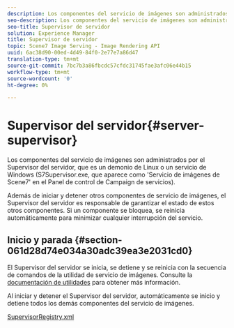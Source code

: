 ```yaml
---
description: Los componentes del servicio de imágenes son administrados por el Supervisor del servidor, que es un demonio de Linux o un servicio de Windows (S7Supervisor.exe, que aparece como 'Servicio de imágenes de Scene7' en el Panel de control de Campaign de servicios).
seo-description: Los componentes del servicio de imágenes son administrados por el Supervisor del servidor, que es un demonio de Linux o un servicio de Windows (S7Supervisor.exe, que aparece como 'Servicio de imágenes de Scene7' en el Panel de control de Campaign de servicios).
seo-title: Supervisor de servidor
solution: Experience Manager
title: Supervisor de servidor
topic: Scene7 Image Serving - Image Rendering API
uuid: 6ac38d90-00ed-4d49-84f0-2e77e7a86d47
translation-type: tm+mt
source-git-commit: 7bc7b3a86fbcdc57cfdc31745fae3afc06e44b15
workflow-type: tm+mt
source-wordcount: '0'
ht-degree: 0%

---
```



# Supervisor del servidor{#server-supervisor}

Los componentes del servicio de imágenes son administrados por el Supervisor del servidor, que es un demonio de Linux o un servicio de Windows (S7Supervisor.exe, que aparece como &#39;Servicio de imágenes de Scene7&#39; en el Panel de control de Campaign de servicios).

Además de iniciar y detener otros componentes de servicio de imágenes, el Supervisor del servidor es responsable de garantizar el estado de estos otros componentes. Si un componente se bloquea, se reinicia automáticamente para minimizar cualquier interrupción del servicio.

## Inicio y parada {#section-061d28d74e034a30adc39ea3e2031cd0}

El Supervisor del servidor se inicia, se detiene y se reinicia con la secuencia de comandos de la utilidad de servicio de imágenes. Consulte la [documentación de utilidades](../../../is-api/is-utils/utilities/c-location-of-utilities.md#concept-bae61e53344449af978502cac6be8b5f) para obtener más información.

Al iniciar y detener el Supervisor del servidor, automáticamente se inicio y detiene todos los demás componentes del servicio de imágenes.

[SupervisorRegistry.xml](../../../is-api/image-serving-api-ref/c-configuration-and-administration/r-server-configuration-files/r-supervisorregistry.md#reference-b55f37a7a7a044d19c1722f5130906c6)
